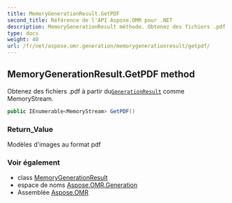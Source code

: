 ```yaml
---
title: MemoryGenerationResult.GetPDF
second_title: Référence de l'API Aspose.OMR pour .NET
description: MemoryGenerationResult méthode. Obtenez des fichiers .pdf à partir duGenerationResult comme MemoryStream.
type: docs
weight: 40
url: /fr/net/aspose.omr.generation/memorygenerationresult/getpdf/
---
```

## MemoryGenerationResult.GetPDF method

Obtenez des fichiers .pdf à partir du[`GenerationResult`](../../generationresult/) comme MemoryStream.

```csharp
public IEnumerable<MemoryStream> GetPDF()
```

### Return_Value

Modèles d'images au format pdf

### Voir également

* class [MemoryGenerationResult](../)
* espace de noms [Aspose.OMR.Generation](../../memorygenerationresult/)
* Assemblée [Aspose.OMR](../../../)



